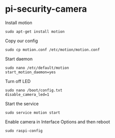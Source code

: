 # pi-security-camera

Install motion
```
sudo apt-get install motion
```

Copy our config
```
sudo cp motion.conf /etc/motion/motion.conf
```

Start daemon
```
sudo nano /etc/default/motion
start_motion_daemon=yes
```

Turn off LED
```
sudo nano /boot/config.txt
disable_camera_led=1
```

Start the service
```
sudo service motion start
```

Enable camera in Interface Options and then reboot
```
sudo raspi-config
```
